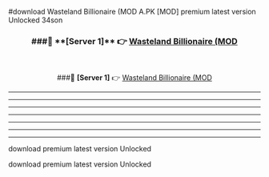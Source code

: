 #download Wasteland Billionaire (MOD A.PK [MOD] premium latest version Unlocked 34son 



<div align="center">
<h3>###🔹 **[Server 1]** 👉 <a href="https://download1apk.web.app/">Wasteland Billionaire (MOD</a></h3><br>


###🔹 **[Server 1]** 👉 <a href="https://download1apk.web.app/">Wasteland Billionaire (MOD</a></h3>
</div>



----------------------------------------------------------

----------------------------------------------------------

----------------------------------------------------------

----------------------------------------------------------

----------------------------------------------------------

----------------------------------------------------------

----------------------------------------------------------

download premium latest version Unlocked

download premium latest version Unlocked
